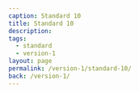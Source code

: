```yaml
---
caption: Standard 10
title: Standard 10
description:
tags:
  - standard
  - version-1
layout: page
permalink: /version-1/standard-10/
back: /version-1/
---
```

